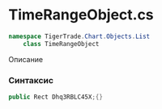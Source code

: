 
# TimeRangeObject.cs
```csharp
namespace TigerTrade.Chart.Objects.List  
    class TimeRangeObject
```

Описание

### Синтаксис
```csharp
public Rect Dhq3RBLC45X;{}
```
